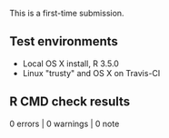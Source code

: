 This is a first-time submission.

## Test environments
* Local OS X install, R 3.5.0
* Linux "trusty" and OS X on Travis-CI

## R CMD check results

0 errors | 0 warnings | 0 note
